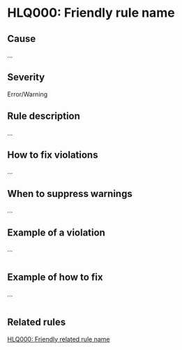 ﻿# HLQ000: Friendly rule name

## Cause

...

## Severity

Error/Warning

## Rule description

...

## How to fix violations

...

## When to suppress warnings

...

## Example of a violation

...

```csharp

```

## Example of how to fix

...

```csharp

```

## Related rules

[HLQ000: Friendly related rule name](https://github.com/NetFabric/NetFabric.Hyperlinq/tree/master/NetFabric.Hyperlinq.Analyzer/docs/reference/HLQ000_FriendlyRelatedRuleName.md)